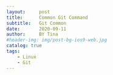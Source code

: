 ```yaml
---
layout:     post
title:      Common Git Command
subtitle:   Git Common
date:       2020-09-11
author:     BY Tina
#header-img: img/post-bg-ios9-web.jpg
catalog: true
tags:
    - Linux
    - Git
---
```



